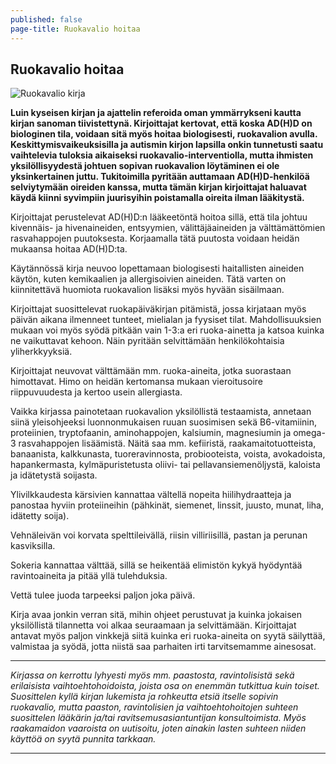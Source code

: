 ```yaml
---
published: false
page-title: Ruokavalio hoitaa
---
```

## Ruokavalio hoitaa

![Ruokavalio kirja]({{site.baseurl}}/uploaded-images/ruokavalio-kirja.jpeg)

**Luin kyseisen kirjan ja ajattelin referoida oman ymmärrykseni kautta kirjan sanoman tiivistettynä.
Kirjoittajat kertovat, että koska AD(H)D on biologinen tila, voidaan sitä myös hoitaa biologisesti, ruokavalion avulla.
Keskittymisvaikeuksisilla ja autismin kirjon lapsilla onkin tunnetusti saatu vaihtelevia tuloksia aikaiseksi ruokavalio-interventiolla, mutta ihmisten yksilöllisyydestä johtuen sopivan ruokavalion löytäminen ei ole yksinkertainen juttu.
Tukitoimilla pyritään auttamaan AD(H)D-henkilöä selviytymään oireiden kanssa, mutta tämän kirjan kirjoittajat haluavat käydä kiinni syvimpiin juurisyihin poistamalla oireita ilman lääkitystä.**


Kirjoittajat perustelevat AD(H)D:n lääkeetöntä hoitoa sillä, että tila johtuu kivennäis- ja hivenaineiden, entsyymien, välittäjäaineiden ja välttämättömien rasvahappojen puutoksesta.
Korjaamalla tätä puutosta voidaan heidän mukaansa hoitaa AD(H)D:ta.

Käytännössä kirja neuvoo lopettamaan biologisesti haitallisten aineiden käytön, kuten kemikaalien ja allergisoivien aineiden.
Tätä varten on kiinnitettävä huomiota ruokavalion lisäksi myös hyvään sisäilmaan.

Kirjoittajat suosittelevat ruokapäiväkirjan pitämistä, jossa kirjataan myös päivän aikana ilmenneet tunteet, mielialan ja fyysiset tilat.
Mahdollisuuksien mukaan voi myös syödä pitkään vain 1-3:a eri ruoka-ainetta ja katsoa kuinka ne vaikuttavat kehoon.
Näin pyritään selvittämään henkilökohtaisia yliherkkyyksiä.

Kirjoittajat neuvovat välttämään mm. ruoka-aineita, jotka suorastaan himottavat. Himo on heidän kertomansa mukaan vieroitusoire riippuvuudesta ja kertoo usein allergiasta.

Vaikka kirjassa painotetaan ruokavalion yksilöllistä testaamista, annetaan siinä yleisohjeeksi luonnonmukaisen ruuan suosimisen sekä B6-vitamiinin, proteiinien, tryptofaanin, aminohappojen, kalsiumin, magnesiumin ja omega-3 rasvahappojen lisäämistä.
Näitä saa mm. kefiiristä, raakamaitotuotteista, banaanista, kalkkunasta, tuoreravinnosta, probiooteista, voista, avokadoista, hapankermasta, kylmäpuristetusta oliivi- tai pellavansiemenöljystä, kaloista ja idätetystä soijasta.

Ylivilkkaudesta kärsivien kannattaa vältellä nopeita hiilihydraatteja ja panostaa hyviin proteiineihin (pähkinät, siemenet, linssit, juusto, munat, liha, idätetty soija).

Vehnäleivän voi korvata spelttileivällä, riisin villiriisillä, pastan ja perunan kasviksilla.

Sokeria kannattaa välttää, sillä se heikentää elimistön kykyä hyödyntää ravintoaineita ja pitää yllä tulehduksia.

Vettä tulee juoda tarpeeksi paljon joka päivä.

Kirja avaa jonkin verran sitä, mihin ohjeet perustuvat ja kuinka jokaisen yksilöllistä tilannetta voi alkaa seuraamaan ja selvittämään.
Kirjoittajat antavat myös paljon vinkkejä siitä kuinka eri ruoka-aineita on syytä säilyttää, valmistaa ja syödä, jotta niistä saa parhaiten irti tarvitsemamme ainesosat.

___

_Kirjassa on kerrottu lyhyesti myös mm. paastosta, ravintolisistä sekä erilaisista vaihtoehtohoidoista, joista osa on enemmän tutkittua kuin toiset. Suosittelen kyllä kirjan lukemista ja rohkeutta etsiä itselle sopivin ruokavalio, mutta paaston, ravintolisien ja vaihtoehtohoitojen suhteen suosittelen lääkärin ja/tai ravitsemusasiantuntijan konsultoimista. Myös raakamaidon vaaroista on uutisoitu, joten ainakin lasten suhteen niiden käyttöä on syytä punnita tarkkaan._

___
